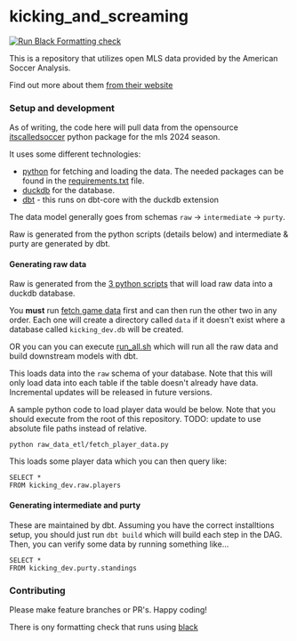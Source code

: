 # kicking_and_screaming

[![Run Black Formatting check](https://github.com/pjsharpe07/kicking_and_screaming/actions/workflows/run_formatting.yml/badge.svg?branch=main)](https://github.com/pjsharpe07/kicking_and_screaming/actions/workflows/run_formatting.yml)

This is a repository that utilizes open MLS data provided by the American Soccer Analysis.

Find out more about them [from their website](https://www.americansocceranalysis.com/)


### Setup and development

As of writing, the code here will pull data from the opensource [itscalledsoccer](https://pypi.org/project/itscalledsoccer/) python package for the mls 2024 season.

It uses some different technologies:

- [python](https://www.python.org/) for fetching and loading the data. The needed packages can be found in the [requirements.txt](requirements.txt) file.
- [duckdb](https://duckdb.org/) for the database.
- [dbt](https://www.getdbt.com/) - this runs on dbt-core with the duckdb extension

The data model generally goes from schemas `raw` -> `intermediate` -> `purty`.

Raw is generated from the python scripts (details below) and intermediate & purty are generated by dbt.

#### Generating raw data

Raw is generated from the [3 python scripts](./raw_data_etl/) that will load raw data into a duckdb database. 

You **must** run [fetch game data](./raw_data_etl/fetch_game_data.py) first and can then run the other two in any order. Each one will create a directory called `data` if it doesn't exist where a database called `kicking_dev.db` will be created.

OR you can you can execute [run_all.sh](./run_all.sh) which will run all the raw data and build downstream models with dbt.

This loads data into the `raw` schema of your database. Note that this will only load data into each table if the table doesn't already have data. Incremental updates will be released in future versions.

A sample python code to load player data would be below. Note that you should execute from the root of this repository. TODO: update to use absolute file paths instead of relative.

```
python raw_data_etl/fetch_player_data.py
```

This loads some player data which you can then query like:

```
SELECT *
FROM kicking_dev.raw.players
```

#### Generating intermediate and purty

These are maintained by dbt. Assuming you have the correct installtions setup, you should just run `dbt build` which will build each step in the DAG. Then, you can verify some data by running something like...

```
SELECT *
FROM kicking_dev.purty.standings
```

### Contributing

Please make feature branches or PR's. Happy coding!

There is ony formatting check that runs using [black](https://pypi.org/project/black/)